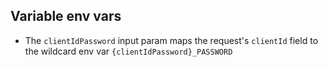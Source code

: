## Variable env vars

- The `clientIdPassword` input param maps the request's `clientId` field to the wildcard env var `{clientIdPassword}_PASSWORD`
